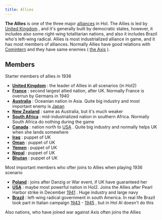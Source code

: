 ```yaml
---
title: Allies
---
```



**The Allies** is one of the three major
[alliances](/wiki/index.php?title=Alliance&action=edit&redlink=1 "Alliance (page does not exist)")
in HoI. The Allies is led by [United
Kingdom](/wiki/United_Kingdom "United Kingdom") , and it's generally
built by democratic states, however, it includes also some right-wing
totalitarian nations, and also it includes Brazil who's left-wing
radical. Allies is most industrialized alliance in game, and it has most
members of alliances. Normally Allies have good relations with
[Comintern](/wiki/The_Comintern "The Comintern") and they have same
enemies ( [the Axis](/wiki/The_Axis "The Axis") ).

##  Members 

Starter members of allies in 1936

-   **[United Kingdom](/wiki/United_Kingdom "United Kingdom")** : the
    leader of Allies in all scenarios (in HoI2)
-   **[France](/wiki/France "France")** : second largest allied nation,
    after UK. Normally France is overrun by Germans in 1940
-   **[Australia](/wiki/Australia "Australia")** : Oceanian nation in
    Asia. Quite big industry and most important enemy is
    [Japan](/wiki/Japan "Japan")
-   **[New Zealand](/wiki/New_Zealand "New Zealand")** : same as
    Australia, but it's much weaker
-   **[South Africa](/wiki/South_Africa "South Africa")** :
    mid-industrialized nation in southern Africa. Normally South Africa
    do nothing during the game
-   **[Canada](/wiki/Canada "Canada")** : nation north to
    [USA](/wiki/USA "USA") . Quite big industry and normally helps UK
    when she lands somewhere
-   **[Iraq](/wiki/Iraq "Iraq")** : puppet of UK
-   **[Oman](/wiki/index.php?title=Oman&action=edit&redlink=1 "Oman (page does not exist)")**
    : puppet of UK
-   **[Yemen](/wiki/index.php?title=Yemen&action=edit&redlink=1 "Yemen (page does not exist)")**
    : puppet of UK
-   **[Nepal](/wiki/index.php?title=Nepal&action=edit&redlink=1 "Nepal (page does not exist)")**
    : puppet of UK
-   **[Bhutan](/wiki/Bhutan "Bhutan")** : puppet of UK

Most important members who ofter joins to Allies when playing 1936
scenario

-   **[Poland](/wiki/Poland "Poland")** : joins after Danzig or War
    event, if UK have guaranteed her
-   **[USA](/wiki/USA "USA")** : maybe most powerful nation in HoI2.
    Joins the Allies after Pearl Harbor strike in December
    [1941](/wiki/index.php?title=1941&action=edit&redlink=1 "1941 (page does not exist)")
    . Huge industry and large navy
-   **[Brazil](/wiki/Brazil "Brazil")** : left-wing radical government
    in south America. In real life Brazil took part in Italian campaign
    [1943](/wiki/index.php?title=1943&action=edit&redlink=1 "1943 (page does not exist)") -
    [1945](/wiki/index.php?title=1945&action=edit&redlink=1 "1945 (page does not exist)")
    , but in HoI AI doesn't do this

Also nations, who have joined war against Axis often joins the Allies
